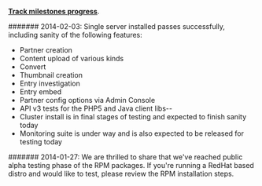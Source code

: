 **[Track milestones progress](https://github.com/kaltura/platform-install-packages/issues/milestones)**.
   
####### 2014-02-03:
Single server installed passes successfully, including sanity of the following features:   
- Partner creation
- Content upload of various kinds
- Convert
- Thumbnail creation
- Entry investigation
- Entry embed
- Partner config options via Admin Console
- API v3 tests for the PHP5 and Java client libs--
- Cluster install is in final stages of testing and expected to finish sanity today
- Monitoring suite is under way and is also expected to be released for testing today
      
####### 2014-01-27:
We are thrilled to share that we've reached public alpha testing phase of the RPM packages.
If you're running a RedHat based distro and would like to test, please review the RPM installation steps.
